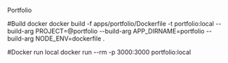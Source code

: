 Portfolio

#Build docker
docker build -f apps/portfolio/Dockerfile -t portfolio:local --build-arg PROJECT=@portfolio --build-arg APP_DIRNAME=portfolio --build-arg NODE_ENV=dockerfile .

#Docker run local
docker run --rm -p 3000:3000 portfolio:local

